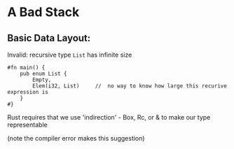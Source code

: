 # A Bad Stack

## Basic Data Layout:

Invalid: recursive type `List` has infinite size
```rust,compile_fail,mdbook-runnable
#fn main() {
    pub enum List {
        Empty,
        Elem(i32, List)     //  no way to know how large this recurive expression is
    }
#}
```
Rust requires that we use 'indirection' - Box, Rc, or & to make our type representable

(note the compiler error makes this suggestion)








